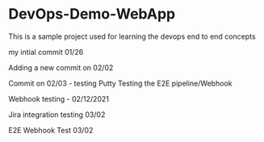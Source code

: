 # DevOps-Demo-WebApp
This is a sample project used for learning the devops end to end concepts

my intial commit 01/26

Adding a new commit on 02/02

Commit on 02/03 - testing Putty
Testing the E2E pipeline/Webhook

Webhook testing - 02/12/2021

Jira integration testing 03/02

E2E Webhook Test 03/02
